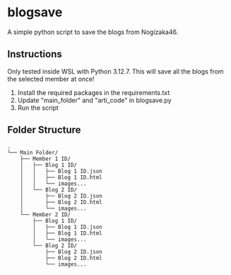 # blogsave

A simple python script to save the blogs from Nogizaka46.

## Instructions

Only tested inside WSL with Python 3.12.7. This will save all the blogs from the selected member at once!

1. Install the required packages in the requirements.txt
2. Update "main_folder" and "arti_code" in blogsave.py
3. Run the script

## Folder Structure
```
.
└── Main Folder/
    ├── Member 1 ID/
    │   ├── Blog 1 ID/
    │   │   ├── Blog 1 ID.json
    │   │   ├── Blog 1 ID.html
    │   │   └── images...
    │   └── Blog 2 ID/
    │       ├── Blog 2 ID.json
    │       ├── Blog 2 ID.html
    │       └── images...
    └── Member 2 ID/
        ├── Blog 1 ID/
        │   ├── Blog 1 ID.json
        │   ├── Blog 1 ID.html
        │   └── images...
        └── Blog 2 ID/
            ├── Blog 2 ID.json
            ├── Blog 2 ID.html
            └── images...
```
